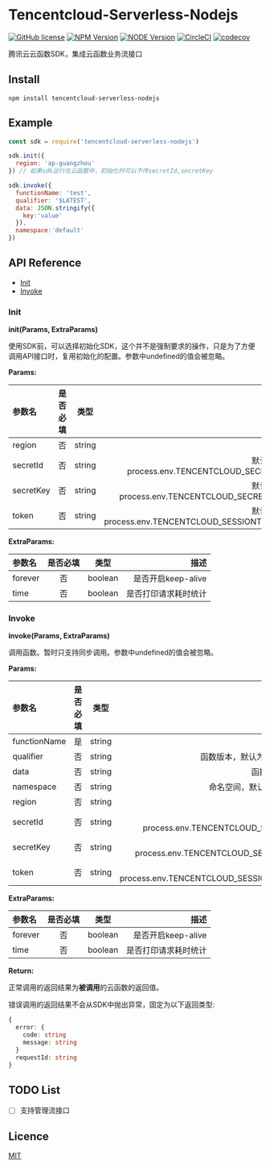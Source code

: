 # Tencentcloud-Serverless-Nodejs

[![GitHub license](https://img.shields.io/badge/license-MIT-blue.svg)](./LICENSE)
[![NPM Version](https://img.shields.io/npm/v/tencentcloud-serverless-nodejs.svg?style=flat)](https://www.npmjs.com/package/tencentcloud-serverless-nodejs)
[![NODE Version](https://img.shields.io/node/v/tencentcloud-serverless-nodejs.svg)](https://www.npmjs.com/package/tencentcloud-serverless-nodejs)
[![CircleCI](https://circleci.com/gh/TencentCloud/tencentcloud-serverless-nodejs/tree/master.svg?style=svg)](https://circleci.com/gh/TencentCloud/tencentcloud-serverless-nodejs/tree/master)
[![codecov](https://codecov.io/gh/TencentCloud/tencentcloud-serverless-nodejs/branch/master/graph/badge.svg)](https://codecov.io/gh/TencentCloud/tencentcloud-serverless-nodejs)

腾讯云云函数SDK，集成云函数业务流接口

## Install
```shell
npm install tencentcloud-serverless-nodejs
```

## Example
```javascript
const sdk = require('tencentcloud-serverless-nodejs')

sdk.init({
  region: 'ap-guangzhou'
}) // 如果sdk运行在云函数中，初始化时可以不传secretId,secretKey

sdk.invoke({
  functionName: 'test',
  qualifier: '$LATEST',
  data: JSON.stringify({
    key:'value'
  }),
  namespace:'default'
})
```

## API Reference
- [Init](#Init) 
- [Invoke](#Invoke)

### Init

**init(Params, ExtraParams)**

使用SDK前，可以选择初始化SDK，这个并不是强制要求的操作，只是为了方便调用API接口时，复用初始化的配置。参数中undefined的值会被忽略。

**Params:**

| 参数名    | 是否必填 |  类型  |                                       描述 |
| :-------- | :------: | :----: | -----------------------------------------: |
| region    |    否    | string |                                       地域 |
| secretId  |    否    | string |  默认会取process.env.TENCENTCLOUD_SECRETID |
| secretKey |    否    | string | 默认会取process.env.TENCENTCLOUD_SECRETKEY |
| token |    否    | string | 默认会取process.env.TENCENTCLOUD_SESSIONTOKEN |

**ExtraParams:**

| 参数名    | 是否必填 |  类型  |                                       描述 |
| :-------- | :------: | :----: | -----------------------------------------: |
| forever    |    否    | boolean |   是否开启keep-alive |
| time  |    否    | boolean |  是否打印请求耗时统计 |

### Invoke

**invoke(Params, ExtraParams)**

调用函数。暂时只支持同步调用。参数中undefined的值会被忽略。

**Params:**

| 参数名       | 是否必填 |  类型  |                    描述 |
| :----------- | :------: | :----: | ----------------------: |
| functionName |    是    | string |                函数名称 |
| qualifier    |    否    | string | 函数版本，默认为$LATEST |
| data         |    否    | string |            函数运行入参 |
| namespace    |    否    | string | 命名空间，默认为default |
| region    |    否    | string |                                       地域 |
| secretId  |    否    | string |  默认会取process.env.TENCENTCLOUD_SECRETID |
| secretKey |    否    | string | 默认会取process.env.TENCENTCLOUD_SECRETKEY |
| token |    否    | string | 默认会取process.env.TENCENTCLOUD_SESSIONTOKEN |

**ExtraParams:**

| 参数名    | 是否必填 |  类型  |                                       描述 |
| :-------- | :------: | :----: | -----------------------------------------: |
| forever    |    否    | boolean |                                       是否开启keep-alive |
| time  |    否    | boolean |  是否打印请求耗时统计 |

**Return:**

正常调用的返回结果为**被调用**的云函数的返回值。

错误调用的返回结果不会从SDK中抛出异常，固定为以下返回类型:
```typescript
{
  error: {
    code: string
    message: string
  }
  requestId: string
}
```


## TODO List
* [ ] 支持管理流接口

## Licence

[MIT](./LICENSE)
